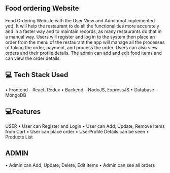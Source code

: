 ## Food ordering Website
Food Ordering Website with the User View and Admin(not implemented yet). It
will help the restaurant to do all the functionalities more accurately and in a
faster way and to maintain records, as many restaurants do that in a manual way.
Users will register and log in to the system then place an order from the menu of
the restaurant the app will manage all the processes of taking the order,
payment, and process the order. Users can also view orders and their profile
details. The admin can add and edit food items and can view the order details.

## 💻 Tech Stack Used
• Frontend – React, Redux
• Backend – NodeJS, ExpressJS
• Database – MongoDB

## 💻Features
USER
• User can Register and Login
• User can Add, Update, Remove Items from Cart
• User can place order
• UserProfile Details can be seen
• Products List

## ADMIN
• Admin can Add, Update, Delete, Edit Items
• Admin can see all orders